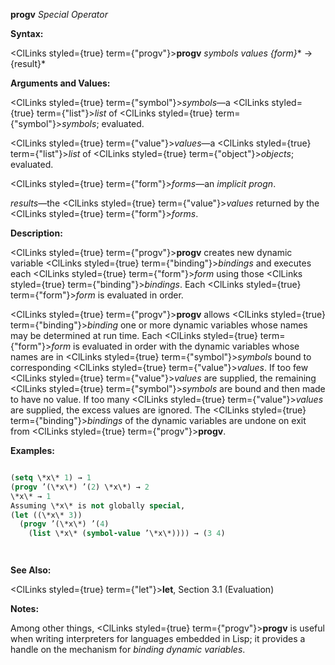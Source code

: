 **progv** *Special Operator* 



**Syntax:** 



<ClLinks styled={true} term={"progv"}><b>progv</b></ClLinks> *symbols values \{form\}*\* → \{result\}\* 



**Arguments and Values:** 



<ClLinks styled={true} term={"symbol"}><i>symbols</i></ClLinks>—a <ClLinks styled={true} term={"list"}><i>list</i></ClLinks> of <ClLinks styled={true} term={"symbol"}><i>symbols</i></ClLinks>; evaluated. 



<ClLinks styled={true} term={"value"}><i>values</i></ClLinks>—a <ClLinks styled={true} term={"list"}><i>list</i></ClLinks> of <ClLinks styled={true} term={"object"}><i>objects</i></ClLinks>; evaluated. 



<ClLinks styled={true} term={"form"}><i>forms</i></ClLinks>—an *implicit progn*. 



*results*—the <ClLinks styled={true} term={"value"}><i>values</i></ClLinks> returned by the <ClLinks styled={true} term={"form"}><i>forms</i></ClLinks>. 



**Description:** 



<ClLinks styled={true} term={"progv"}><b>progv</b></ClLinks> creates new dynamic variable <ClLinks styled={true} term={"binding"}><i>bindings</i></ClLinks> and executes each <ClLinks styled={true} term={"form"}><i>form</i></ClLinks> using those <ClLinks styled={true} term={"binding"}><i>bindings</i></ClLinks>. Each <ClLinks styled={true} term={"form"}><i>form</i></ClLinks> is evaluated in order. 



<ClLinks styled={true} term={"progv"}><b>progv</b></ClLinks> allows <ClLinks styled={true} term={"binding"}><i>binding</i></ClLinks> one or more dynamic variables whose names may be determined at run time. Each <ClLinks styled={true} term={"form"}><i>form</i></ClLinks> is evaluated in order with the dynamic variables whose names are in <ClLinks styled={true} term={"symbol"}><i>symbols</i></ClLinks> bound to corresponding <ClLinks styled={true} term={"value"}><i>values</i></ClLinks>. If too few <ClLinks styled={true} term={"value"}><i>values</i></ClLinks> are supplied, the remaining <ClLinks styled={true} term={"symbol"}><i>symbols</i></ClLinks> are bound and then made to have no value. If too many <ClLinks styled={true} term={"value"}><i>values</i></ClLinks> are supplied, the excess values are ignored. The <ClLinks styled={true} term={"binding"}><i>bindings</i></ClLinks> of the dynamic variables are undone on exit from <ClLinks styled={true} term={"progv"}><b>progv</b></ClLinks>. 



**Examples:**
```lisp

(setq \*x\* 1) → 1 
(progv ’(\*x\*) ’(2) \*x\*) → 2 
\*x\* → 1 
Assuming \*x\* is not globally special, 
(let ((\*x\* 3)) 
  (progv ’(\*x\*) ’(4) 
    (list \*x\* (symbol-value ’\*x\*)))) → (3 4) 




```
**See Also:** 



<ClLinks styled={true} term={"let"}><b>let</b></ClLinks>, Section 3.1 (Evaluation) 



**Notes:** 



Among other things, <ClLinks styled={true} term={"progv"}><b>progv</b></ClLinks> is useful when writing interpreters for languages embedded in Lisp; it provides a handle on the mechanism for *binding dynamic variables*. 



